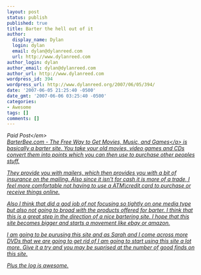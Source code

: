 ```yaml
---
layout: post
status: publish
published: true
title: Barter the hell out of it
author:
  display_name: Dylan
  login: dylan
  email: dylan@dylanreed.com
  url: http://www.dylanreed.com
author_login: dylan
author_email: dylan@dylanreed.com
author_url: http://www.dylanreed.com
wordpress_id: 394
wordpress_url: http://www.dylanreed.org/2007/06/05/394/
date: '2007-06-05 21:25:40 -0500'
date_gmt: '2007-06-06 03:25:40 -0500'
categories:
- Awesome
tags: []
comments: []
---
```

<p><em>Paid Post<&#47;em><br />
<a href="http:&#47;&#47;www.barterbee.com&#47;?k=RM">BarterBee.com - The Free Way to Get Movies, Music, and Games<&#47;a> is basically a barter site. You take your old movies, video games and CDs convert them into points which you can then use to purchase other peoples stuff.</p>
<p>They provide you with mailers, which then provides you with a bit of insurance on the mailing. Also since it isn't for cash it is more of a trade, I feel more comfortable not having to use a ATM\credit card to purchase or receive things online.</p>
<p>Also I think that did a god job of not focusing so tightly on one media type but also not going to broad with the products offered for barter. I think that this is a great step in the direction of a nice bartering site. I hope that this site becomes bigger and starts a movement like ebay or amazon.</p>
<p>I am going to be purusing this site and as Sarah and I come across more DVDs that we are going to get rid of I am going to start using this site a lot more. Give it a try and you may be suprised at the number of good finds on this site.</p>
<p>Plus the log is awesome.</p>
